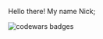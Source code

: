 Hello there!
My name Nick;


<img src="https://www.codewars.com/users/WhiteKit/badges/large" alt="codewars badges">
